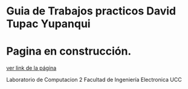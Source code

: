 # Guia de Trabajos practicos David Tupac Yupanqui

# Pagina en construcción.
[ver link de la página](https://ucc-labcompu2.github.io/ejercicios2018-dtupac/index.html)

Laboratorio de Computacion 2
Facultad de Ingeniería Electronica
UCC
